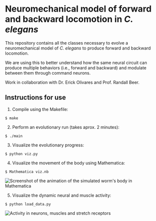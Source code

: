 # Neuromechanical model of forward and backward locomotion in _C. elegans_

This repository contains all the classes necessary to evolve a neuromechanical model of _C. elegans_ to produce forward and backward locomotion. 

We are using this to better understand how the same neural circuit can produce multiple behaviors (i.e., forward and backward) and modulate between them through command neurons.

Work in collaboration with Dr. Erick Olivares and Prof. Randall Beer.

## Instructions for use

1. Compile using the Makefile: 
```
$ make
```
2. Perform an evolutionary run (takes aprox. 2 minutes): 
```
$ ./main
```
3. Visualize the evolutionary progress: 
```
$ python viz.py
```
4. Visualize the movement of the body using Mathematica: 
```
$ Mathematica viz.nb
```

![Screenshot of the animation of the simulated worm's body in Mathematica](https://github.com/openworm/CE_locomotion/blob/main/viz.png?raw=true)



5. Visualize the dynamic neural and muscle activity:
```
$ python load_data.py
```
![Activity in neurons, muscles and stretch receptors](https://github.com/openworm/CE_locomotion/blob/main/ExampleActivity.png?raw=true)



